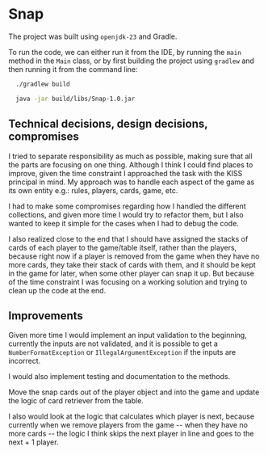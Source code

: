 # Snap

The project was built using `openjdk-23` and Gradle.

To run the code, we can either run it from the IDE, by running the `main` method in the `Main` class,
 or by first building the project using `gradlew` and then running it from the command line:

```bash
  ./gradlew build
```

```bash
  java -jar build/libs/Snap-1.0.jar
```

## Technical decisions, design decisions, compromises
I tried to separate responsibility as much as possible, making sure that all the parts are focusing on one thing.
Although I think I could find places to improve, given the time constraint I approached the task with the KISS 
principal in mind. My approach was to handle each aspect of the game as its own entity e.g.: rules, players, cards, game, etc.

I had to make some compromises regarding how I handled the different collections, and given more time I would try
to refactor them, but I also wanted to keep it simple for the cases when I had to debug the code.

I also realized close to the end that I should have assigned the stacks of cards of each player to the game/table itself,
rather than the players, because right now if a player is removed from the game when they have no more cards, they take
their stack of cards with them, and it should be kept in the game for later, when some other player can snap it up.
But because of the time constraint I was focusing on a working solution and trying to clean up the code at the end.

## Improvements
Given more time I would implement an input validation to the beginning, currently the inputs are not validated,
and it is possible to get a `NumberFormatException` or `IllegalArgumentException` if the inputs are incorrect.

I would also implement testing and documentation to the methods.

Move the snap cards out of the player object and into the game and update the logic of card retriever from the table.

I also would look at the logic that calculates which player is next, because currently when we remove players
from the game -- when they have no more cards -- the logic I think skips the next player in line and goes to the next + 1 player.